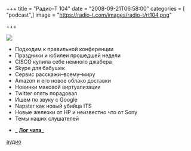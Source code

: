 +++
title = "Радио–Т 104"
date = "2008-09-21T06:58:00"
categories = [ "podcast",]
image = "https://radio-t.com/images/radio-t/rt104.png"

+++

![](https://radio-t.com/images/radio-t/rt104.png)

- Подходим к правильной конференции
- Праздники и юбилеи прошедшей недели
- CISCO купила себе немного джабера
- Skype для бабушек
- Сервис расскажи–всему–миру
- Amazon и его новое облако доставки
- Новинки маковой виртуализации
- Twitter опять порадовал
- Ищем по звуку с Google
- Napster как новый убийца ITS
- Новые железки от HP и неизвестно что от Sony
- Темы наших слушателей

* **_ [Лог чата](http://chat.radio-t.com/logs/radio-t-104.html)_**

[аудио](https://cdn.radio-t.com/rt_podcast104.mp3)
<audio src="https://cdn.radio-t.com/rt_podcast104.mp3" preload="none"></audio>